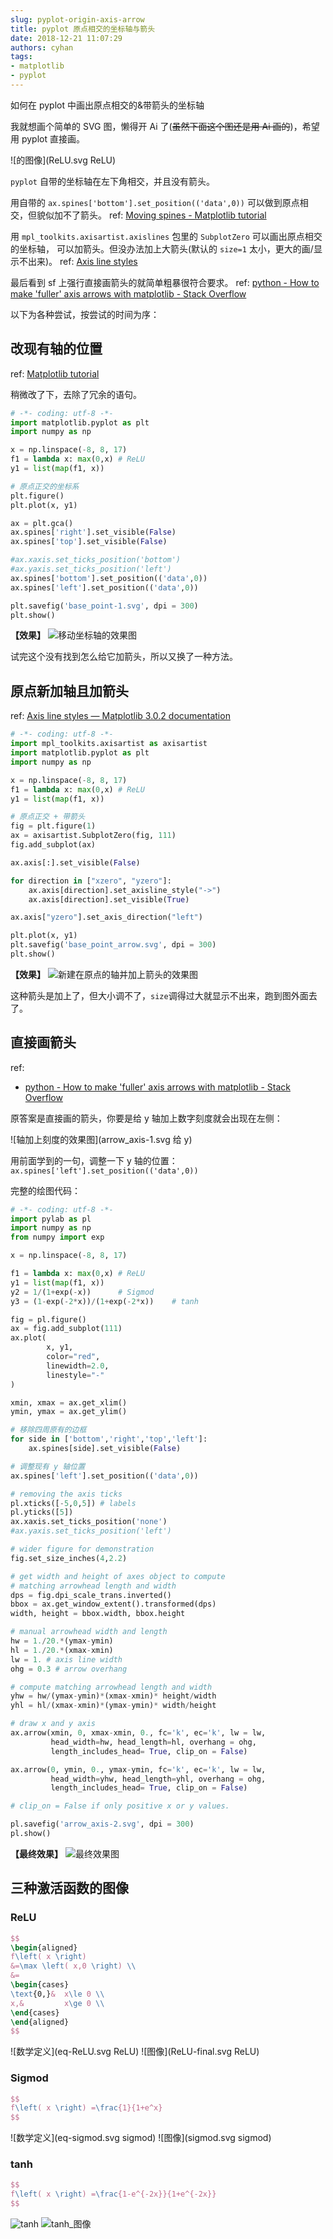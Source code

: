 ```yaml
---
slug: pyplot-origin-axis-arrow
title: pyplot 原点相交的坐标轴与箭头
date: 2018-12-21 11:07:29
authors: cyhan
tags: 
- matplotlib
- pyplot
---
```

如何在 pyplot 中画出原点相交的&带箭头的坐标轴


我就想画个简单的 SVG 图，懒得开 Ai 了(~~虽然下面这个图还是用 Ai 画的~~)，希望用 pyplot 直接画。

![的图像](ReLU.svg ReLU)

`pyplot` 自带的坐标轴在左下角相交，并且没有箭头。

用自带的 `ax.spines['bottom'].set_position(('data',0))` 可以做到原点相交，但貌似加不了箭头。
ref: [Moving spines - Matplotlib tutorial](https://www.labri.fr/perso/nrougier/teaching/matplotlib/#moving-spines)

用 `mpl_toolkits.axisartist.axislines` 包里的 `SubplotZero` 可以画出原点相交的坐标轴，
可以加箭头。但没办法加上大箭头(默认的 `size=1` 太小，更大的画/显示不出来)。
ref: [Axis line styles](https://matplotlib.org/gallery/axisartist/demo_axisline_style.html)

最后看到 sf 上强行直接画箭头的就简单粗暴很符合要求。
ref: [python - How to make 'fuller' axis arrows with matplotlib - Stack Overflow](https://stackoverflow.com/a/23855021/10250520)

<!-- truncate -->

以下为各种尝试，按尝试的时间为序：

## 改现有轴的位置

ref: [Matplotlib tutorial](https://www.labri.fr/perso/nrougier/teaching/matplotlib/#moving-spines)

稍微改了下，去除了冗余的语句。

```python move axis to base point
# -*- coding: utf-8 -*-
import matplotlib.pyplot as plt
import numpy as np

x = np.linspace(-8, 8, 17)
f1 = lambda x: max(0,x) # ReLU
y1 = list(map(f1, x))

# 原点正交的坐标系
plt.figure()
plt.plot(x, y1)

ax = plt.gca()
ax.spines['right'].set_visible(False)
ax.spines['top'].set_visible(False)

#ax.xaxis.set_ticks_position('bottom')
#ax.yaxis.set_ticks_position('left')
ax.spines['bottom'].set_position(('data',0))
ax.spines['left'].set_position(('data',0))

plt.savefig('base_point-1.svg', dpi = 300)
plt.show()
```

**【效果】**
![移动坐标轴的效果图](base_point-1.svg)

试完这个没有找到怎么给它加箭头，所以又换了一种方法。


## 原点新加轴且加箭头

ref: [Axis line styles — Matplotlib 3.0.2 documentation](https://matplotlib.org/gallery/axisartist/demo_axisline_style.html)

```python Add new ZeroAxis with arrows
# -*- coding: utf-8 -*-
import mpl_toolkits.axisartist as axisartist
import matplotlib.pyplot as plt
import numpy as np

x = np.linspace(-8, 8, 17)
f1 = lambda x: max(0,x) # ReLU
y1 = list(map(f1, x))

# 原点正交 + 带箭头
fig = plt.figure(1)
ax = axisartist.SubplotZero(fig, 111)
fig.add_subplot(ax)

ax.axis[:].set_visible(False)

for direction in ["xzero", "yzero"]:
    ax.axis[direction].set_axisline_style("->")
    ax.axis[direction].set_visible(True)

ax.axis["yzero"].set_axis_direction("left")

plt.plot(x, y1)
plt.savefig('base_point_arrow.svg', dpi = 300)
plt.show()
```

**【效果】**
![新建在原点的轴并加上箭头的效果图](base_point_arrow.svg)

这种箭头是加上了，但大小调不了，`size`调得过大就显示不出来，跑到图外面去了。


## 直接画箭头

ref:
- [python - How to make 'fuller' axis arrows with matplotlib - Stack Overflow]( https://stackoverflow.com/questions/17646247/how-to-make-fuller-axis-arrows-with-matplotlib/23855021#23855021 )

原答案是直接画的箭头，你要是给 y 轴加上数字刻度就会出现在左侧：

![轴加上刻度的效果图](arrow_axis-1.svg 给 y)

用前面学到的一句，调整一下 y 轴的位置：
`ax.spines['left'].set_position(('data',0))`

完整的绘图代码：

```python
# -*- coding: utf-8 -*-
import pylab as pl
import numpy as np
from numpy import exp

x = np.linspace(-8, 8, 17)

f1 = lambda x: max(0,x) # ReLU
y1 = list(map(f1, x))    
y2 = 1/(1+exp(-x))      # Sigmod
y3 = (1-exp(-2*x))/(1+exp(-2*x))    # tanh

fig = pl.figure()
ax = fig.add_subplot(111)
ax.plot(
        x, y1,
        color="red", 
        linewidth=2.0, 
        linestyle="-"
)

xmin, xmax = ax.get_xlim()
ymin, ymax = ax.get_ylim()

# 移除四周原有的边框
for side in ['bottom','right','top','left']:
    ax.spines[side].set_visible(False)

# 调整现有 y 轴位置
ax.spines['left'].set_position(('data',0))

# removing the axis ticks
pl.xticks([-5,0,5]) # labels
pl.yticks([5])
ax.xaxis.set_ticks_position('none')
#ax.yaxis.set_ticks_position('left')

# wider figure for demonstration
fig.set_size_inches(4,2.2)

# get width and height of axes object to compute
# matching arrowhead length and width
dps = fig.dpi_scale_trans.inverted()
bbox = ax.get_window_extent().transformed(dps)
width, height = bbox.width, bbox.height

# manual arrowhead width and length
hw = 1./20.*(ymax-ymin)
hl = 1./20.*(xmax-xmin)
lw = 1. # axis line width
ohg = 0.3 # arrow overhang

# compute matching arrowhead length and width
yhw = hw/(ymax-ymin)*(xmax-xmin)* height/width
yhl = hl/(xmax-xmin)*(ymax-ymin)* width/height

# draw x and y axis
ax.arrow(xmin, 0, xmax-xmin, 0., fc='k', ec='k', lw = lw,
         head_width=hw, head_length=hl, overhang = ohg,
         length_includes_head= True, clip_on = False)

ax.arrow(0, ymin, 0., ymax-ymin, fc='k', ec='k', lw = lw,
         head_width=yhw, head_length=yhl, overhang = ohg,
         length_includes_head= True, clip_on = False)

# clip_on = False if only positive x or y values.

pl.savefig('arrow_axis-2.svg', dpi = 300)
pl.show()
```

**【最终效果】**
![最终效果图](arrow_axis-2.svg)


## 三种激活函数的图像

### ReLU
```tex
$$
\begin{aligned}
f\left( x \right) 
&=\max \left( x,0 \right) \\
&=
\begin{cases}
\text{0,}&  x\le 0 \\
x,&         x\ge 0 \\
\end{cases}
\end{aligned}
$$
```

![数学定义](eq-ReLU.svg ReLU)
![图像](ReLU-final.svg ReLU)


### Sigmod
```tex
$$
f\left( x \right) =\frac{1}{1+e^x}
$$
```

![数学定义](eq-sigmod.svg sigmod)
![图像](sigmod.svg sigmod)


### tanh
```tex
$$
f\left( x \right) =\frac{1-e^{-2x}}{1+e^{-2x}}
$$
```

![tanh ](eq-tanh.svg)
![tanh_图像](tanh.svg)
